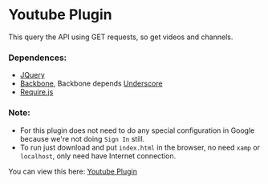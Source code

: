 # Youtube Plugin

This query the API using GET requests, so get videos and channels.

### Dependences:
* [JQuery](http://jquery.com/)
* [Backbone](http://backbonejs.org/), Backbone depends [Underscore](http://underscorejs.org/)
* [Require.js](http://requirejs.org/)

### Note:
* For this plugin does not need to do any special configuration in Google because we're not doing `Sign In` still. 
* To run just download and put `index.html` in the browser, no need `xamp` or `localhost`, only need have Internet connection.

You can view this here: [Youtube Plugin](http://backboneros.com/youtube.backbone)
